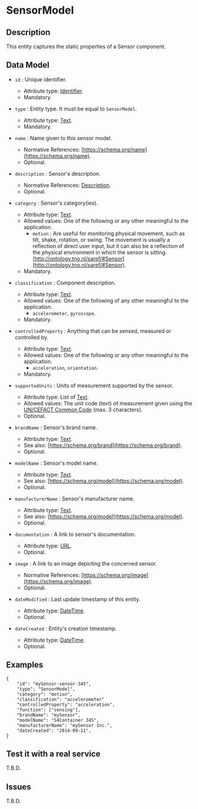 # SensorModel

## Description

This entity captures the static properties of a Sensor component. 

## Data Model

+ `id` : Unique identifier. 
    + Attribute type: [Identifier](https://fiware.github.io/dataModels/common-schema.json#/definitions/EntityIdentifierType).
    + Mandatory.

+ `type` : Entity type. It must be equal to `SensorModel`.
    + Attribute type: [Text](https://schema.org/Text).
    + Mandatory.

+ `name` : Name given to this sensor model.
    + Normative References: [https://schema.org/name](https://schema.org/name).
    + Optional.
    
+ `description` : Sensor's description.
    + Normative References: [Description](https://schema.org/description).
    + Optional.

+ `category` : Sensor's category(ies).
    + Attribute type: [Text](https://schema.org/Text).
    + Allowed values: One of the following or any other meaningful to the application.
        + `motion` : Are useful for monitoring physical movement, such as tilt, shake, rotation, or swing. The movement is usually a reflection of direct user input, but it can also be a reflection of the physical environment in which the sensor is sitting. 
        [http://ontology.tno.nl/saref/#Sensor](http://ontology.tno.nl/saref/#Sensor).
    + Mandatory.

+ `classification` : Component description.
    + Attribute type: [Text](https://schema.org/Text).
    + Allowed values: One of the following of any other meaningful to the application.
        + `accelerometer`, `gyroscope`.
    + Mandatory.

+ `controlledProperty` : Anything that can be sensed, measured or controlled by.
    + Attribute type: [Text](https://schema.org/Text).
    + Allowed values: One of the following or any other meaningful to the application.
        + `acceleration`, `orientation`.
    + Mandatory.
  
+ `supportedUnits` : Units of measurement supported by the sensor.
    + Attribute type: List of [Text](https://schema.org/Text).
    + Allowed values: The unit code (text) of measurement given using the
        [UN/CEFACT Common Code](http://wiki.goodrelations-vocabulary.org/Documentation/UN/CEFACT_Common_Codes) (max. 3 characters).
    + Optional.

+ `brandName` : Sensor's brand name.
    + Attribute type: [Text](https://schema.org/Text).
    + See also: [https://schema.org/brand](https://schema.org/brand).
    + Optional.

+ `modelName` : Sensor's model name.
    + Attribute type: [Text](https://schema.org/Text).
    + See also: [https://schema.org/model](https://schema.org/model).
    + Optional.

+ `manufacturerName` : Sensor's manufacturer name.
    + Attribute type: [Text](https://schema.org/Text).
    + See also: [https://schema.org/model](https://schema.org/model).
    + Optional.

+ `documentation` : A link to sensor's documentation.
    + Attribute type: [URL](https://schema.org/URL).
    + Optional.

+ `image` : A link to an image depicting the concerned sensor.
    + Normative References: [https://schema.org/image](https://schema.org/image).
    + Optional.

+ `dateModified` : Last update timestamp of this entity.
    + Attribute type: [DateTime](https://schema.org/DateTime).
    + Optional.

+ `dateCreated` : Entity's creation timestamp.
    + Attribute type: [DateTime](https://schema.org/DateTime).
    + Optional.

## Examples

```
{
    "id": "mySensor-sensor-345",
    "type": "SensorModel",
    "category": "motion",
    "classification": "accelerometer"
    "controlledProperty": "acceleration",
    "function": ["sensing"],
    "brandName": "mySensor",
    "modelName": "S4Container 345",
    "manufacturerName": "mySensor Inc.",
    "dateCreated": "2014-09-11",
}
```

## Test it with a real service

T.B.D.

## Issues

T.B.D.
